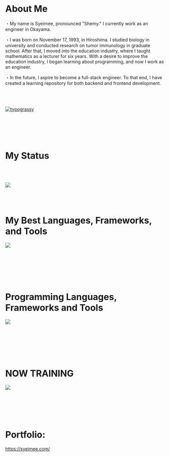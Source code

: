 # About Me
・My name is Syeimee, pronounced "Shemy." I currently work as an engineer in Okayama.

・I was born on November 17, 1993, in Hiroshima. I studied biology in university and conducted research on tumor immunology in graduate school. After that, I moved into the education industry, where I taught mathematics as a lecturer for six years. With a desire to improve the education industry, I began learning about programming, and now I work as an engineer.

・In the future, I aspire to become a full-stack engineer. To that end, I have created a learning repository for both backend and frontend development.
<br>
<br>
<br>
<br>

<a href="https://github.com/kawarimidoll/typograssy"><img alt="typograssy" src="https://typograssy.deno.dev/api?text=Let's keep running, choosing the windy days"></a>

<br>
<br>
<br>
<br>

# My Status
<br>
<br>

![](https://github-profile-summary-cards.vercel.app/api/cards/profile-details?username=syeimee&theme=2077)

<br>
<br>


# My Best Languages, Frameworks, and Tools
<img src="https://skillicons.dev/icons?i=ruby,rails,js,java,postgres,sqlite,html,css,github,docker,figma,vscode,blender" /> <br /><br />

<br>
<br>
<br>
<br>

# Programming Languages, Frameworks and Tools
<img src="https://skillicons.dev/icons?i=py,jquery,linux,threejs,unity,cs,wordpress,php,ruby,rails,js,java,spring,postgres,sqlite,html,css,git,github,docker,figma,vscode,blender" /> <br /><br />

<br>
<br>
<br>
<br>

# NOW TRAINING
<img src="https://skillicons.dev/icons?i=rails,cs,js,py,php," /> <br /><br />
<br>
<br>
<br>
<br>

# Portfolio:
https://syeimee.com/

<br>
<br>
<br>
<br>
